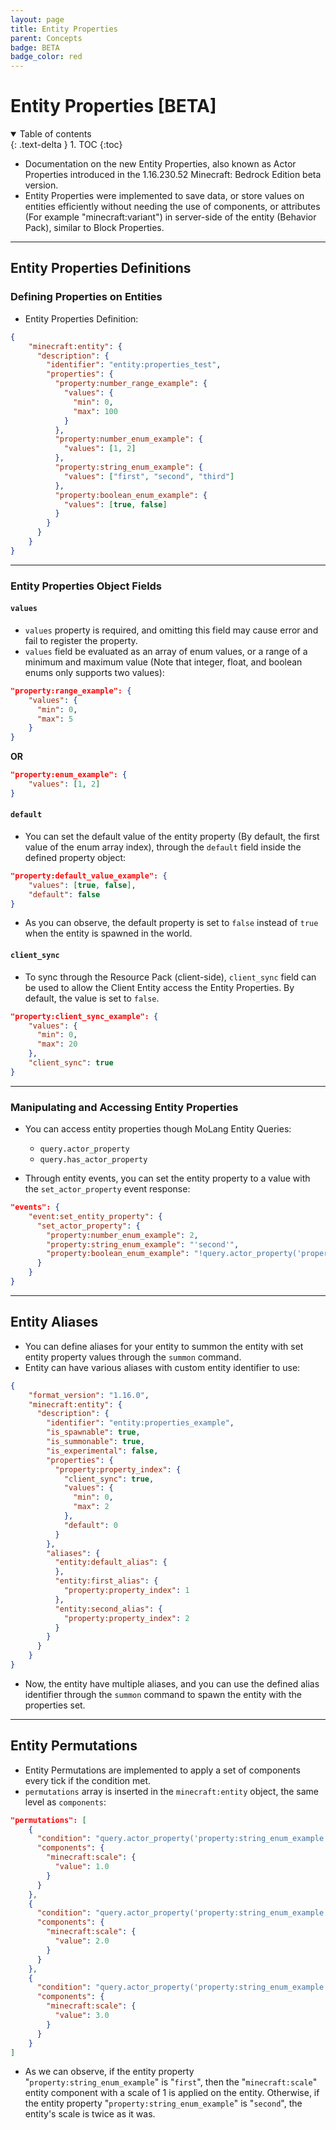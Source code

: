 ```yaml
---
layout: page
title: Entity Properties
parent: Concepts
badge: BETA
badge_color: red
---
```


# Entity Properties [BETA]

<details id="toc" open markdown="block">
  <summary>
    Table of contents
  </summary>
  {: .text-delta }
1. TOC
{:toc}
</details>

+ Documentation on the new Entity Properties, also known as Actor Properties introduced in the 1.16.230.52 Minecraft: Bedrock Edition beta version.
+ Entity Properties were implemented to save data, or store values on entities efficiently without needing the use of components, or attributes (For example "minecraft:variant") in server-side of the entity (Behavior Pack), similar to Block Properties.

------------------

## Entity Properties Definitions

### Defining Properties on Entities

+ Entity Properties Definition:
```json
{
    "minecraft:entity": {
      "description": {
        "identifier": "entity:properties_test",
        "properties": {
          "property:number_range_example": {
            "values": {
              "min": 0,
              "max": 100
            }
          },
          "property:number_enum_example": {
            "values": [1, 2]
          },
          "property:string_enum_example": {
            "values": ["first", "second", "third"]
          },
          "property:boolean_enum_example": {
            "values": [true, false]
          }
        }
      }
    }
}
```

------------------

### Entity Properties Object Fields

#### `values`
+ `values` property is required, and omitting this field may cause error and fail to register the property.
+ `values` field be evaluated as an array of enum values, or a range of a minimum and maximum value (Note that integer, float, and boolean enums only supports two values):
```json
"property:range_example": {
    "values": {
      "min": 0,
      "max": 5
    }
}
```
**OR**
```json
"property:enum_example": {
    "values": [1, 2]
}
```


#### `default`
+ You can set the default value of the entity property (By default, the first value of the enum array index), through the <code>default</code> field inside the defined property object:
```json
"property:default_value_example": {
    "values": [true, false],
    "default": false
}
```
+ As you can observe, the default property is set to `false` instead of `true` when the entity is spawned in the world.


#### `client_sync`
+ To sync through the Resource Pack (client-side), <code>client_sync</code> field can be used to allow the Client Entity access the Entity Properties. By default, the value is set to `false`.
```json
"property:client_sync_example": {
    "values": {
      "min": 0,
      "max": 20
    },
    "client_sync": true
}
```


------------------

### Manipulating and Accessing Entity Properties
+ You can access entity properties though MoLang Entity Queries:
  + `query.actor_property`
  + `query.has_actor_property`

+ Through entity events, you can set the entity property to a value with the `set_actor_property` event response:
```json
"events": {
    "event:set_entity_property": {
      "set_actor_property": {
        "property:number_enum_example": 2,
        "property:string_enum_example": "'second'",
        "property:boolean_enum_example": "!query.actor_property('property:boolean_enum_example')"
      }
    }
}
```

------------------

## Entity Aliases
+ You can define aliases for your entity to summon the entity with set entity property values through the `summon` command.
+ Entity can have various aliases with custom entity identifier to use:

```json
{
    "format_version": "1.16.0",
    "minecraft:entity": {
      "description": {
        "identifier": "entity:properties_example",
        "is_spawnable": true,
        "is_summonable": true,
        "is_experimental": false,
        "properties": {
          "property:property_index": {
            "client_sync": true,
            "values": {
              "min": 0,
              "max": 2
            },
            "default": 0
          }
        },
        "aliases": {
          "entity:default_alias": {
          },
          "entity:first_alias": {
            "property:property_index": 1
          },
          "entity:second_alias": {
            "property:property_index": 2
          }
        }
      }
    }
}
```
+ Now, the entity have multiple aliases, and you can use the defined alias identifier through the `summon` command to spawn the entity with the properties set.

------------------


## Entity Permutations
+ Entity Permutations are implemented to apply a set of components every tick if the condition met.
+ `permutations` array is inserted in the `minecraft:entity` object, the same level as `components`:
```json
"permutations": [
    {
      "condition": "query.actor_property('property:string_enum_example') == 'first'",
      "components": {
        "minecraft:scale": {
          "value": 1.0
        }
      }
    },
    {
      "condition": "query.actor_property('property:string_enum_example') == 'second'",
      "components": {
        "minecraft:scale": {
          "value": 2.0
        }
      }
    },
    {
      "condition": "query.actor_property('property:string_enum_example') == 'third'",
      "components": {
        "minecraft:scale": {
          "value": 3.0
        }
      }
    }
]
```
+ As we can observe, if the entity property "`property:string_enum_example`" is "`first`", then the "`minecraft:scale`" entity component with a scale of 1 is applied on the entity. Otherwise, if the entity property "`property:string_enum_example`" is "`second`", the entity's scale is twice as it was.

